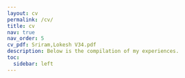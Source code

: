 ```yaml
---
layout: cv
permalink: /cv/
title: cv
nav: true
nav_order: 5
cv_pdf: Sriram,Lokesh V34.pdf
description: Below is the compilation of my experiences.
toc:
  sidebar: left
---
```

